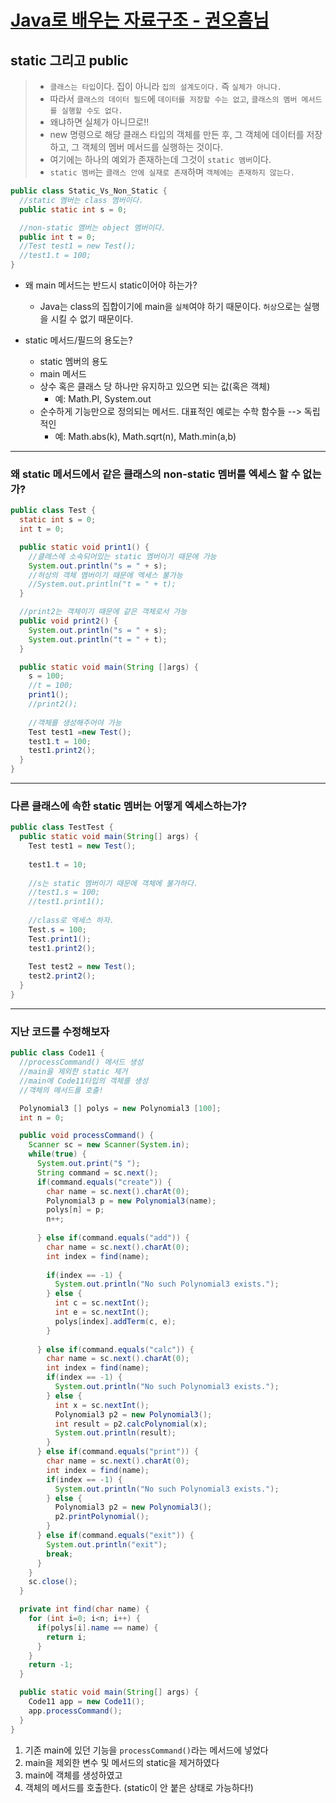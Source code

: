 # [Java로 배우는 자료구조 - 권오흠님](https://www.inflearn.com/course/java-%EC%9E%90%EB%A3%8C%EA%B5%AC%EC%A1%B0/dashboard)

## static 그리고 public

>- `클래스는 타입`이다. 집이 아니라 `집의 설계도이다.` 즉 `실체가 아니다.`
>- 따라서 `클래스의 데이터 필드`에 `데이터를 저장할 수는 없고`, `클래스의 멤버 메서드를 실행할 수도 없다.`
>- 왜냐하면 실체가 아니므로!!
>- new 명령으로 해당 클래스 타입의 객체를 만든 후, 그 객체에 데이터를 저장하고, 그 객체의 멤버 메서드를 실행하는 것이다.
>- 여기에는 하나의 예외가 존재하는데 그것이 `static 멤버`이다.
>- `static 멤버`는 `클래스 안에 실재로 존재`하며 `객체에는 존재하지 않는다.`

```java
public class Static_Vs_Non_Static {
  //static 멤버는 class 멤버이다.
  public static int s = 0;

  //non-static 멤버는 object 멤버이다.
  public int t = 0;
  //Test test1 = new Test();
  //test1.t = 100;
}
```

- 왜 main 메서드는 반드시 static이어야 하는가?
  - Java는 class의 집합이기에 main을 `실체`여야 하기 때문이다. `허상`으로는 실행을 시킬 수 없기 때문이다.

- static 메서드/필드의 용도는?
  - static 멤버의 용도
  - main 메서드
  - 상수 혹은 클래스 당 하나만 유지하고 있으면 되는 값(혹은 객체)
    - 예: Math.PI, System.out
  - 순수하게 기능만으로 정의되는 메서드. 대표적인 예로는 수학 함수들 --> 독립적인
    - 예: Math.abs(k), Math.sqrt(n), Math.min(a,b)

---

### 왜 static 메서드에서 같은 클래스의 non-static 멤버를 엑세스 할 수 없는가?

```java
public class Test {
  static int s = 0;
  int t = 0;

  public static void print1() {
    //클래스에 소속되어있는 static 멤버이기 때문에 가능
    System.out.println("s = " + s);
    //허상의 객체 멤버이기 때문에 엑세스 불가능
    //System.out.println("t = " + t);
  }

  //print2는 객체이기 때문에 같은 객체로서 가능
  public void print2() {
    System.out.println("s = " + s);
    System.out.println("t = " + t);
  }

  public static void main(String []args) {
    s = 100;
    //t = 100;
    print1();
    //print2();
    
    //객체를 생성해주어야 가능
    Test test1 =new Test();
    test1.t = 100;
    test1.print2();
  }
}
```

---

### 다른 클래스에 속한 static 멤버는 어떻게 엑세스하는가?

```java
public class TestTest {
  public static void main(String[] args) {
    Test test1 = new Test();
    
    test1.t = 10;
    
    //s는 static 멤버이기 때문에 객체에 불가하다.
    //test1.s = 100;
    //test1.print1();
    
    //class로 엑세스 하자.
    Test.s = 100;
    Test.print1();
    test1.print2();
    
    Test test2 = new Test();
    test2.print2();    
  }
}
```

---

### 지난 코드를 수정해보자

```java
public class Code11 {
  //processCommand() 메서드 생성
  //main을 제외한 static 제거
  //main에 Code11타입의 객체를 생성
  //객체의 메서드를 호출!

  Polynomial3 [] polys = new Polynomial3 [100];
  int n = 0;

  public void processCommand() {
    Scanner sc = new Scanner(System.in);
    while(true) {
      System.out.print("$ ");
      String command = sc.next();
      if(command.equals("create")) {
        char name = sc.next().charAt(0);
        Polynomial3 p = new Polynomial3(name);
        polys[n] = p;
        n++;
        
      } else if(command.equals("add")) {
        char name = sc.next().charAt(0);
        int index = find(name);
        
        if(index == -1) {
          System.out.println("No such Polynomial3 exists.");
        } else {
          int c = sc.nextInt();
          int e = sc.nextInt();
          polys[index].addTerm(c, e);
        }
        
      } else if(command.equals("calc")) {
        char name = sc.next().charAt(0);
        int index = find(name);
        if(index == -1) {
          System.out.println("No such Polynomial3 exists.");
        } else {
          int x = sc.nextInt();
          Polynomial3 p2 = new Polynomial3();
          int result = p2.calcPolynomial(x);
          System.out.println(result);
        }
      } else if(command.equals("print")) {
        char name = sc.next().charAt(0);
        int index = find(name);
        if(index == -1) {
          System.out.println("No such Polynomial3 exists.");
        } else {
          Polynomial3 p2 = new Polynomial3();
          p2.printPolynomial();
        }
      } else if(command.equals("exit")) {
        System.out.println("exit");
        break;
      }
    }
    sc.close();
  }

  private int find(char name) {
    for (int i=0; i<n; i++) {
      if(polys[i].name == name) {
        return i;
      }
    }
    return -1;
  }

  public static void main(String[] args) {
    Code11 app = new Code11();
    app.processCommand();
  }
}
```

1. 기존 main에 있던 기능을 `processCommand()`라는 메서드에 넣었다
2. main을 제외한 변수 및 메서드의 static을 제거하였다
3. main에 객체를 생성하였고
4. 객체의 메서드를 호출한다. (static이 안 붙은 상태로 가능하다!)
